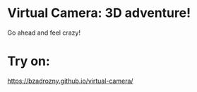 # Virtual Camera: 3D adventure!
Go ahead and feel crazy!

# Try on: 
https://bzadrozny.github.io/virtual-camera/
